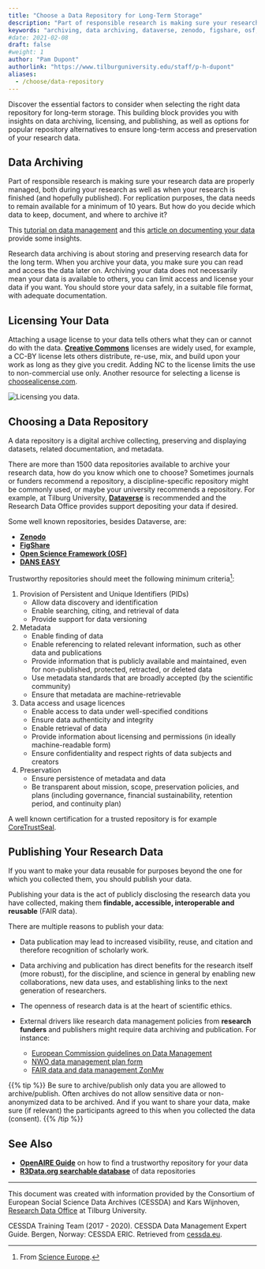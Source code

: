 ```yaml
---
title: "Choose a Data Repository for Long-Term Storage"
description: "Part of responsible research is making sure your research data is properly stored. But how do you decide which data to keep, document and where to archive it?"
keywords: "archiving, data archiving, dataverse, zenodo, figshare, osf, dans, FAIR data, data repository, licensing, research data management"
#date: 2021-02-08
draft: false
#weight: 1
author: "Pam Dupont"
authorlink: "https://www.tilburguniversity.edu/staff/p-h-dupont"
aliases:
  - /choose/data-repository
---
```


Discover the essential factors to consider when selecting the right data repository for long-term storage. This building block provides you with insights on data archiving, licensing, and publishing, as well as options for popular repository alternatives to ensure long-term access and preservation of your research data.

## Data Archiving

Part of responsible research is making sure your research data are properly managed, both during your research as well as when your research is finished (and hopefully published). For replication purposes, the data needs to remain available for a minimum of 10 years. But how do you decide which data to keep, document, and where to archive it?

This [tutorial on data management](https://tilburgsciencehub.com/tutorials/project-management/principles-of-project-setup-and-workflow-management/directories/#data-management-for-each-of-the-projects-components) and this [article on documenting your data](https://tilburgsciencehub.com/document/new-data) provide some insights.

Research data archiving is about storing and preserving research data for the long term. When you archive your data, you make sure you can read and access the data later on. Archiving your data does not necessarily mean your data is available to others, you can limit access and license your data if you want. You should store your data safely, in a suitable file format, with adequate documentation.

## Licensing Your Data

Attaching a usage license to your data tells others what they can or cannot do with the data. **[Creative Commons](https://creativecommons.org/licenses/)** licenses are widely used, for example, a CC-BY license lets others distribute, re-use, mix, and build upon your work as long as they give you credit. Adding NC to the license limits the use to non-commercial use only.  Another resource for selecting a license is [choosealicense.com](https://choosealicense.com/).

![Licensing you data.](../images/licensing-data.png)

## Choosing a Data Repository

A data repository is a digital archive collecting, preserving and displaying datasets, related documentation, and metadata.

There are more than 1500 data repositories available to archive your research data, how do you know which one to choose? Sometimes journals or funders recommend a repository, a discipline-specific repository might be commonly used, or maybe your university recommends a repository. For example, at Tilburg University, **[Dataverse](https://dataverse.nl/dataverse/tiu)** is recommended and the Research Data Office provides support depositing your data if desired.

Some well known repositories, besides Dataverse, are:

- **[Zenodo](https://zenodo.org/)**
- **[FigShare](https://figshare.com/)**
- **[Open Science Framework (OSF)](https://osf.io/)**
- **[DANS EASY](https://easy.dans.knaw.nl/ui/home)**

Trustworthy repositories should meet the following minimum criteria[^1]:

1.	Provision of Persistent and Unique Identifiers (PIDs)
    - Allow data discovery and identification
    - Enable searching, citing, and retrieval of data
    - Provide support for data versioning
2.	Metadata
    - Enable finding of data
    - Enable referencing to related relevant information, such as other data and publications
    - Provide information that is publicly available and maintained, even for non-published, protected, retracted, or deleted data
    - Use metadata standards that are broadly accepted (by the scientific community)
    - Ensure that metadata are machine-retrievable
3.	Data access and usage licences
    - Enable access to data under well-specified conditions
    - Ensure data authenticity and integrity
    - Enable retrieval of data
    - Provide information about licensing and permissions (in ideally machine-readable form)
    - Ensure confidentiality and respect rights of data subjects and creators
4.	Preservation
    - Ensure persistence of metadata and data
    - Be transparent about mission, scope, preservation policies, and plans (including governance, financial sustainability, retention period, and continuity plan)

A well known certification for a trusted repository is for example [CoreTrustSeal](https://www.coretrustseal.org/).

## Publishing Your Research Data

If you want to make your data reusable for purposes beyond the one for which you collected them, you should publish your data.

Publishing your data is the act of publicly disclosing the research data you have collected, making them **findable, accessible, interoperable and reusable** (FAIR data).

There are multiple reasons to publish your data:
-	Data publication may lead to increased visibility, reuse, and citation and therefore recognition of scholarly work.

-	Data archiving and publication has direct benefits for the research itself (more robust), for the discipline, and science in general by enabling new collaborations, new data uses, and establishing links to the next generation of researchers.

-	The openness of research data is at the heart of scientific ethics.

-	External drivers like research data management policies from **research funders** and publishers might require data archiving and publication. For instance:
    - [European Commission guidelines on Data Management](https://ec.europa.eu/research/participants/data/ref/h2020/other/gm/reporting/h2020-tpl-oa-data-mgt-plan-annotated_en.pdf)
    - [NWO data management plan form](https://www.nwo.nl/en/research-data-management)
    - [FAIR data and data management ZonMw](https://www.zonmw.nl/en/research-and-results/fair-data-and-data-management/)

{{% tip %}}
Be sure to archive/publish only data you are allowed to archive/publish. Often archives do not allow sensitive data or non-anonymized data to be archived. And if you want to share your data, make sure (if relevant) the participants agreed to this when you collected the data (consent).
{{% /tip %}}

## See Also

- **[OpenAIRE Guide](https://zenodo.org/record/4077212#.YGHVqK8zY2z)** on how to find a trustworthy repository for your data
- **[R3Data.org searchable database](https://www.re3data.org/search?query=)** of data repositories

---
This document was created with information provided by the Consortium of European Social Science Data Archives (CESSDA) and Kars Wijnhoven, [Research Data Office](mailto:rdo@tilburguniversity.edu) at Tilburg University.

CESSDA Training Team (2017 - 2020). CESSDA Data Management Expert Guide.
Bergen, Norway: CESSDA ERIC. Retrieved from [cessda.eu](https://www.cessda.eu/DMGuide).

[^1]:
    From [Science Europe](https://scienceeurope.org/media/4brkxxe5/se_rdm_practical_guide_extended_final.pdf).
